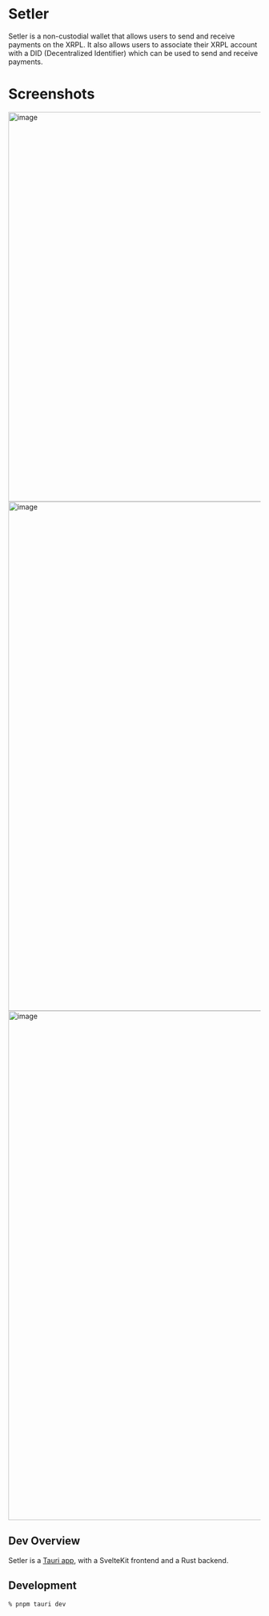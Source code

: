 # Setler


Setler is a non-custodial wallet that allows users to send and receive payments on the XRPL. It also allows users to associate their XRPL account with a DID (Decentralized Identifier) which can be used to send and receive payments.

# Screenshots
<img width="778" alt="image" src="https://user-images.githubusercontent.com/170588/227735912-14d638ad-0df2-4ac7-b759-35f077877dee.png">

<img width="1017" alt="image" src="https://user-images.githubusercontent.com/170588/227735944-a09d134d-8347-4fb6-a2d6-b1731534776d.png">

<img width="1017" alt="image" src="https://user-images.githubusercontent.com/170588/227735971-1d87db19-03f3-4d8f-9f98-05040f303cde.png">


## Dev Overview

Setler is a [Tauri app](https://tauri.app/), with a SvelteKit frontend and a Rust backend.

## Development

```
% pnpm tauri dev
```
